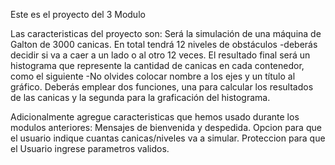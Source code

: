 Este es el proyecto del 3 Modulo 

Las caracteristicas del proyecto son:
    Será la simulación de una máquina de Galton de 3000 canicas. 
    En total tendrá 12 niveles de obstáculos -deberás decidir si va a caer a un lado o al otro 12 veces.
    El resultado final será un histograma que represente la cantidad de canicas en cada contenedor, como el siguiente -No olvides colocar nombre a los ejes y un título al gráfico. 
    Deberás emplear dos funciones, una para calcular los resultados de las canicas y la segunda para la graficación del histograma. 

Adicionalmente agregue caracteristicas que hemos usado durante los modulos anteriores:
    Mensajes de bienvenida y despedida.
    Opcion para que el usuario indique cuantas canicas/niveles va a simular.
    Proteccion para que el Usuario ingrese parametros validos.
